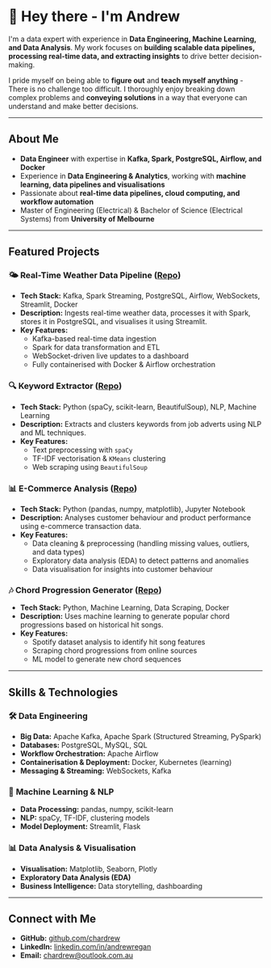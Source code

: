 # 👋 Hey there - I'm Andrew

I'm a data expert with experience in **Data Engineering, Machine Learning, and Data Analysis**. My work focuses on **building scalable data pipelines, processing real-time data, and extracting insights** to drive better decision-making.

I pride myself on being able to **figure out** and **teach myself anything** - There is no challenge too difficult. I thoroughly enjoy breaking down complex problems and **conveying solutions** in a way that everyone can understand and make better decisions.

---

## About Me

- **Data Engineer** with expertise in **Kafka, Spark, PostgreSQL, Airflow, and Docker**
- Experience in **Data Engineering & Analytics**, working with **machine learning, data pipelines and visualisations**
- Passionate about **real-time data pipelines, cloud computing, and workflow automation**
- Master of Engineering (Electrical) & Bachelor of Science (Electrical Systems) from **University of Melbourne**

---

## Featured Projects

### 🌤 Real-Time Weather Data Pipeline ([Repo](https://github.com/chardrew/weather-dashboard))
- **Tech Stack:** Kafka, Spark Streaming, PostgreSQL, Airflow, WebSockets, Streamlit, Docker
- **Description:** Ingests real-time weather data, processes it with Spark, stores it in PostgreSQL, and visualises it using Streamlit.
- **Key Features:**
  - Kafka-based real-time data ingestion
  - Spark for data transformation and ETL
  - WebSocket-driven live updates to a dashboard
  - Fully containerised with Docker & Airflow orchestration

### 🔍 Keyword Extractor ([Repo](https://github.com/chardrew/keyword-extractor))
- **Tech Stack:** Python (spaCy, scikit-learn, BeautifulSoup), NLP, Machine Learning
- **Description:** Extracts and clusters keywords from job adverts using NLP and ML techniques.
- **Key Features:**
  - Text preprocessing with `spaCy`
  - TF-IDF vectorisation & `KMeans` clustering
  - Web scraping using `BeautifulSoup`

### 📊 E-Commerce Analysis ([Repo](https://github.com/chardrew/ecommerce-analysis))
- **Tech Stack:** Python (pandas, numpy, matplotlib), Jupyter Notebook
- **Description:** Analyses customer behaviour and product performance using e-commerce transaction data.
- **Key Features:**
  - Data cleaning & preprocessing (handling missing values, outliers, and data types)
  - Exploratory data analysis (EDA) to detect patterns and anomalies
  - Data visualisation for insights into customer behaviour

### 🎶 Chord Progression Generator ([Repo](https://github.com/chardrew/chord-progression-generator))
- **Tech Stack:** Python, Machine Learning, Data Scraping, Docker
- **Description:** Uses machine learning to generate popular chord progressions based on historical hit songs.
- **Key Features:**
  - Spotify dataset analysis to identify hit song features
  - Scraping chord progressions from online sources
  - ML model to generate new chord sequences

---

## Skills & Technologies

### 🛠 **Data Engineering**
- **Big Data:** Apache Kafka, Apache Spark (Structured Streaming, PySpark)
- **Databases:** PostgreSQL, MySQL, SQL
- **Workflow Orchestration:** Apache Airflow
- **Containerisation & Deployment:** Docker, Kubernetes (learning)
- **Messaging & Streaming:** WebSockets, Kafka

### 🤖 **Machine Learning & NLP**
- **Data Processing:** pandas, numpy, scikit-learn
- **NLP:** spaCy, TF-IDF, clustering models
- **Model Deployment:** Streamlit, Flask

### 📊 **Data Analysis & Visualisation**
- **Visualisation:** Matplotlib, Seaborn, Plotly
- **Exploratory Data Analysis (EDA)**
- **Business Intelligence:** Data storytelling, dashboarding

---

## Connect with Me

- **GitHub:** [github.com/chardrew](https://github.com/chardrew)
- **LinkedIn:** [linkedin.com/in/andrewregan](https://linkedin.com/in/andrewregan/)
- **Email:** [chardrew@outlook.com.au](mailto:chardrew@outlook.com.au)

